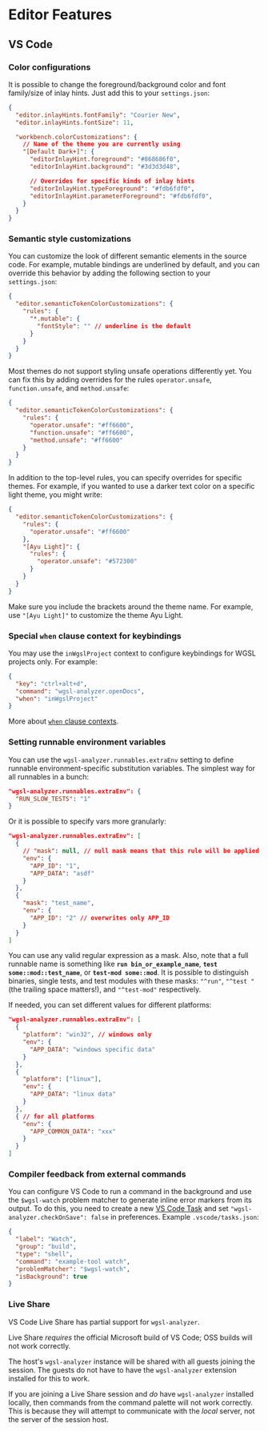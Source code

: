 # Editor Features

## VS Code

### Color configurations

It is possible to change the foreground/background color and font family/size of inlay hints.
Just add this to your `settings.json`:

```json
{
  "editor.inlayHints.fontFamily": "Courier New",
  "editor.inlayHints.fontSize": 11,

  "workbench.colorCustomizations": {
    // Name of the theme you are currently using
    "[Default Dark+]": {
      "editorInlayHint.foreground": "#868686f0",
      "editorInlayHint.background": "#3d3d3d48",

      // Overrides for specific kinds of inlay hints
      "editorInlayHint.typeForeground": "#fdb6fdf0",
      "editorInlayHint.parameterForeground": "#fdb6fdf0",
    }
  }
}
```

### Semantic style customizations

You can customize the look of different semantic elements in the source code.
For example, mutable bindings are underlined by default, and you can override this behavior by adding the following section to your `settings.json`:

```json
{
  "editor.semanticTokenColorCustomizations": {
    "rules": {
      "*.mutable": {
        "fontStyle": "" // underline is the default
      }
    }
  }
}
```

Most themes do not support styling unsafe operations differently yet.
You can fix this by adding overrides for the rules `operator.unsafe`, `function.unsafe`, and `method.unsafe`:

```json
{
  "editor.semanticTokenColorCustomizations": {
    "rules": {
      "operator.unsafe": "#ff6600",
      "function.unsafe": "#ff6600",
      "method.unsafe": "#ff6600"
    }
  }
}
```

In addition to the top-level rules, you can specify overrides for specific themes.
For example, if you wanted to use a darker text color on a specific light theme, you might write:

```json
{
  "editor.semanticTokenColorCustomizations": {
    "rules": {
      "operator.unsafe": "#ff6600"
    },
    "[Ayu Light]": {
      "rules": {
        "operator.unsafe": "#572300"
      }
    }
  }
}
```

Make sure you include the brackets around the theme name.
For example, use `"[Ayu Light]"` to customize the theme Ayu Light.

### Special `when` clause context for keybindings

You may use the `inWgslProject` context to configure keybindings for WGSL projects only.
For example:

```json
{
  "key": "ctrl+alt+d",
  "command": "wgsl-analyzer.openDocs",
  "when": "inWgslProject"
}
```

More about [`when` clause contexts](https://code.visualstudio.com/docs/getstarted/keybindings#_when-clause-contexts).

### Setting runnable environment variables

You can use the `wgsl-analyzer.runnables.extraEnv` setting to define runnable environment-specific substitution variables.
The simplest way for all runnables in a bunch:

```json
"wgsl-analyzer.runnables.extraEnv": {
  "RUN_SLOW_TESTS": "1"
}
```

Or it is possible to specify vars more granularly:

```json
"wgsl-analyzer.runnables.extraEnv": [
  {
    // "mask": null, // null mask means that this rule will be applied for all runnables
    "env": {
      "APP_ID": "1",
      "APP_DATA": "asdf"
    }
  },
  {
    "mask": "test_name",
    "env": {
      "APP_ID": "2" // overwrites only APP_ID
    }
  }
]
```

You can use any valid regular expression as a mask.
Also, note that a full runnable name is something like **`run bin_or_example_name`**, **`test some::mod::test_name`**, or **`test-mod some::mod`**.
It is possible to distinguish binaries, single tests, and test modules with these masks: `"^run"`, `"^test "` (the trailing space matters!), and `"^test-mod"` respectively.

If needed, you can set different values for different platforms:

```json
"wgsl-analyzer.runnables.extraEnv": [
  {
    "platform": "win32", // windows only
    "env": {
      "APP_DATA": "windows specific data"
    }
  },
  {
    "platform": ["linux"],
    "env": {
      "APP_DATA": "linux data"
    }
  },
  { // for all platforms
    "env": {
      "APP_COMMON_DATA": "xxx"
    }
  }
]
```

### Compiler feedback from external commands

You can configure VS Code to run a command in the background and use the `$wgsl-watch` problem matcher to generate inline error markers from its output.
To do this, you need to create a new [VS Code Task](https://code.visualstudio.com/docs/editor/tasks) and set `"wgsl-analyzer.checkOnSave": false` in preferences.
Example `.vscode/tasks.json`:

```json
{
  "label": "Watch",
  "group": "build",
  "type": "shell",
  "command": "example-tool watch",
  "problemMatcher": "$wgsl-watch",
  "isBackground": true
}
```

### Live Share

VS Code Live Share has partial support for `wgsl-analyzer`.

Live Share *requires* the official Microsoft build of VS Code; OSS builds will not work correctly.

The host's `wgsl-analyzer` instance will be shared with all guests joining the session.
The guests do not have to have the `wgsl-analyzer` extension installed for this to work.

If you are joining a Live Share session and *do* have `wgsl-analyzer` installed locally, then commands from the command palette will not work correctly.
This is because they will attempt to communicate with the *local* server, not the server of the session host.
